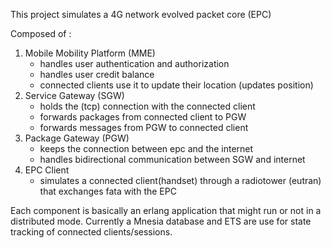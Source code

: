 This project simulates a 4G network evolved packet core (EPC) 

Composed of :
  1. Mobile Mobility Platform (MME) 
      - handles user authentication and authorization
      - handles user credit balance
      - connected clients use it to update their location (updates position)
  2. Service Gateway (SGW)
      - holds the (tcp) connection with the connected client
      - forwards packages from connected client  to PGW
      - forwards messages from PGW to connected client
  3. Package Gateway (PGW)
      - keeps the connection between epc and the internet
      - handles bidirectional communication between SGW and internet
  4. EPC Client
      - simulates a connected client(handset) through
      a radiotower (eutran) that exchanges fata with the EPC 


Each component is basically an erlang application that might run or not in a distributed mode.
Currently a Mnesia database and ETS are use for state tracking of connected clients/sessions.
  
